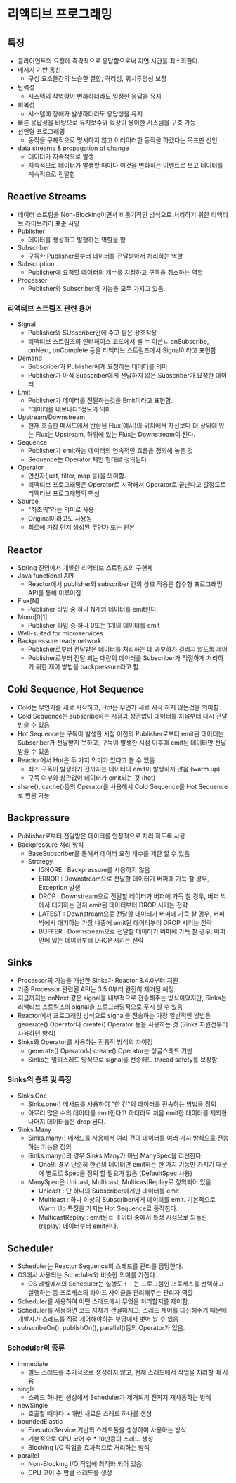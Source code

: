 # 리액티브 프로그래밍

## 특징
- 클라이언트의 요청에 즉각적으로 응답함으로써 지연 시간을 최소화한다.
- 메시지 기반 통신
  - 구성 요소들간의 느슨한 결합, 격리성, 위치투명성 보장
- 탄력성
  - 시스템의 작업량이 변화하더라도 일정한 응답을 유지
- 회복성
  - 시스템에 장애가 발생하더라도 응답성을 유지
- 빠른 응답성을 바탕으로 유지보수와 확장이 용이한 시스템을 구축 가능
- 선언형 프로그래밍
  - 동작을 구체적으로 명시하지 않고 이러이러한 동작을 하겠다는 목표만 선언
- data streams & propagation of change
  - 데이터가 지속적으로 발생
  - 지속적으로 데이터가 발생할 때마다 이것을 변화하는 이벤트로 보고 데이터를 계속적으로 전달함

## Reactive Streams
- 데이터 스트림을 Non-Blocking이면서 비동기적인 방식으로 처리하기 위한 리액티브 라이브러리 표준 사양
- Publisher
  - 데이터를 생성하고 발행하는 역할을 함
- Subscriber
  - 구독한 Publisher로부터 데이터를 전달받아서 처리하는 역할
- Subscription
  - Publisher에 요청할 데이터의 개수를 지정하고 구독을 취소하는 역할
- Processor
  - Publisher와 Subscriber의 기능을 모두 가지고 있음.

### 리액티브 스트림즈 관련 용어
- Signal
  - Publisher와 SUbscriber간에 주고 받은 상호작용
  - 리액티브 스트림즈의  인터페이스 코드에서 볼 수 이쓴ㄴ onSubscribe, onNext, onComplete 등을 리액티브 스트림즈에서 Signal이라고 표현함
- Demand
  - Subscriber가 Publisher에게 요청하는 데이터를 의미
  - Publisher가 아직 Subscriber에게 전달하지 않은 Subscriber가 요청한 데이터
- Emit
  - Publisher가 데이터를 전달하는것을 Emit이라고 표현함.
  - "데이터를 내보내다"정도의 의미
- Upstream/Downstream
  - 현재 호출한 메서드에서 반환된 Flux(예시)의 위치에서 자신보다 더 상위에 있는 Flux는 Upstream, 하위에 있는 Flux는 Downstream이 된다.
- Sequence
  - Publisher가 emit하는 데이터의 연속적인 흐름을 정의해 놓은 것
  - Sequence는 Operator 체인 형태로 정의된다.
- Operator
  - 연산자(just, filter, map 등)을 의미함.
  - 리액티브 프로그래밍은 Operator로 시작해서 Operator로 끝난다고 할정도로 리액티브 프로그래밍의 핵심
- Source
  - "최초의"라는 의미로 사용
  - Original이라고도 사용됨
  - 최로에 가장 먼저 생성된 무언가 또는 원본

## Reactor

- Spring 진영에서 개발한 리액티브 스트림즈의 구현체
- Java functional API
  - Reactor에서 publisher와 subscriber 간의 상호 작용은 함수형 프로그래밍 API를 통해 이루어짐
- Flux[N]
  - Publisher 타입 중 하나 N개의 데이터를 emit한다.
- Mono[0|1]
  - Publisher 타입 중 하나 0또는 1개의 데이터를 emit
- Well-suited for microservices
- Backpressure ready network
  - Publisher로부터 전달받은 데이터를 처리하는 데 과부하가 걸리지 않도록 제어
  - Publisher로부터 전달 되는 대량의 데이터를 Subscriber가 적절하게 처리하기 위한 제어 방법을 backpressure라고 함.


## Cold Sequence, Hot Sequence
- Cold는 무언가를 새로 시작하고, Hot은 무언가 새로 시작 하지 않는것을 의미함.
- Cold Sequence는 subscribe하는 시점과 상관없이 데이터를 처음부터 다시 전달 받을 수 있음
- Hot Sequence는 구독이 발생한 시점 이전의 Publisher로부터 emit된 데이터는 Subscriber가 전달받지 못하고, 구독이 발생한 시점 이후에 emit된 데이터만 전달 받을 수 있음
- Reactor에서 Hot은 두 가지 의미가 있다고 볼 수 있음
  - 최초 구독이 발생하기 전까지는 데이터의 emit이 발생하지 않음 (warm up)
  - 구독 여부와 상관없이 데이터가 emit되는 것 (hot)
- share(), cache()등의 Operator를 사용해서 Cold Sequence를 Hot Sequence로 변환 가능

## Backpressure
- Publisher로부터 전달받은 데이터를 안정적으로 처리 하도록 사용
- Backpressure 처리 방식
  - BaseSubscriber를 통해서 데이터 요청 개수를 제한 할 수 있음
  - Strategy 
    - IGNORE : Backpressure를 사용하지 않음
    - ERROR : Downstream으로 전달할 데이터가 버퍼에 가득 찰 경우, Exception 발생
    - DROP : Downstream으로 전달할 데이터가 버퍼에 가득 찰 경우, 버퍼 밖에서 대기하는 먼저 emit된 데이터부터 DROP 시키는 전략
    - LATEST : Downstream으로 전달할 데이터가 버퍼에 가득 찰 경우, 버퍼 밖에서 대기하는 가장 나중에 emit된 데이터부터 DROP 시키는 전략 
    - BUFFER : Downstream으로 전달할 데이터가 버퍼에 가득 찰 경우, 버퍼 안에 있는 데이터부터 DROP 시키는 전략

## Sinks
- Processor의 기능을 개선한 Sinks가 Reactor 3.4.0부터 지원
- 기존 Processor 관련된 API는 3.5.0부터 완전히 제거될 예정
- 지금까지는 onNext 같은 signal을 내부적으로 전송해주는 방식이었지만, Sinks는 리액티브 스트림즈의 signal을 프로그래밍적으로 푸시 할 수 있음
- Reactor에서 프로그래밍 방식으로 signal을 전송하는 가장 일반적인 방법은 generate() Operator나 create() Operator 등을 사용하는 것 (Sinks 지원전부터 사용하던 방식)
- Sinks와 Operator를 사용하는 전통적 방식의 차이점
  - generate() Operator나 create() Operator는 싱글스레드 기반
  - Sinks는 멀티스레드 방식으로 signal을 전송해도 thread safety를 보장함.

### Sinks의 종류 및 특징
- Sinks.One
  - Sinks.one() 메서드를 사용하여 "한 건"의 데이터를 전송하는 방법을 정의
  - 아무리 많은 수의 데이터를 emit한다고 하더라도 처음 emit한 데이터를 제외한 나머지 데이터들은 drop 된다.
- Sinks.Many
  - Sinks.many() 메서드를 사용해서 여러 건의 데이터를 여러 가지 방식으로 전송하는 기능을 정의
  - Sinks.many()의 경우 Sinks.Many가 아닌 ManySpec을 리턴한다.
    - One의 경우 단순히 한건의 데이터만 emit하는 한 가지 기능만 가지기 때문에 별도로 Spec을 정의 할 필요가 없음 (DefaultSpec 사용)
  - ManySpec은 Unicast, Multicast, MulticastReplay로 정의되어 있음.
    - Unicast : 단 하나의 Subscriber에게만 데이터를 emit
    - Multicast : 하나 이상의 Subscriber에게 데이터를 emit. 기본적으로 Warm Up 특징을 가지는 Hot Sequence로 동작한다.
    - MulticastReplay : emit된ㄷ ㅔ이터 중에서 특정 시점으로 되돌린(replay) 데이터부터 emit한다.

## Scheduler
- Scheduler는 Reactor Sequence의 스레드를 관리를 담당한다.
- OS에서 사용되는 Scheduler와 비슷한 의미를 가진다.
  - OS 레벨에서의 Scheduler는 실행도ㅓㅣ는 프로그램인 프로세스를 선택하고 실행하는 등 프로세스의 라이프 사이클을 관리해주는 관리자 역할
- Scheduler를 사용하여 어떤 스레드에서 무엇을 처리할지를 제어함.
- Scheduler를 사용하면 코드 자체가 간결해지고, 스레드 제어를 대신해주기 때문에 개발자가 스레드를 직접 제어해야하는 부담에서 벗어 날 수 있음
- subscribeOn(), publishOn(), parallel()등의 Operator가 있음.

### Scheduler의 종류
- immediate
  - 별도 스레드를 추가적으로 생성하지 않고, 현재 스레드에서 작업을 처리할 때 사용
- single
  - 스레드 하나만 생성해서 Scheduler가 제거되기 전까지 재사용하는 방식
- newSingle
  - 호출할 때마다 ㅅ매번 새로운 스레드 하나를 생성
- boundedElastic
  - ExecutorService 기반의 스레드풀을 생성하여 사용하는 방식
  - 기본적으로 CPU 코어 수 * 10만큼의 스레드 생성
  - Blocking I/O 작업을 효과적으로 처리하는 방식
- parallel
  - Non-Blocking I/O 작업에 최적화 되어 있음.
  - CPU 코어 수 만큼 스레드를 생성
